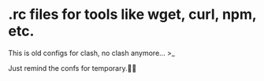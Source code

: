 # .rc files for tools like wget, curl, npm, etc.

This is old configs for clash, no clash anymore... >_

Just remind the confs for temporary.:face_in_clouds:
